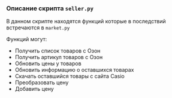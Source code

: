 ### Описание скрипта `seller.py`

В данном скрипте находятся функций которые в последствий встречаются в `market.py`

Функций могут:

- Получить список товаров с Озон
- Получить артикул товаров с Озон
- Обновить цены у товаров
- Обновить информацию о оставшихся товарах 
- Скачать оставшийся товары с сайта Casio
- Преобразовать цену
- Добавить цену
